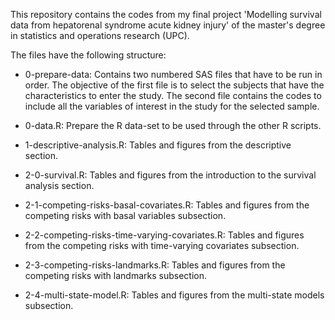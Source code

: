 This repository contains the codes from my final project 'Modelling survival data from hepatorenal syndrome acute kidney injury' of the master's degree in statistics and operations research (UPC).  

The files have the following structure:

- 0-prepare-data: Contains two numbered SAS files that have to be run in order. The objective of the first file is to select the subjects that have the characteristics to enter the study. The second file contains the codes to include all the variables of interest in the study for the selected sample.
  
- 0-data.R: Prepare the R data-set to be used through the other R scripts.
- 1-descriptive-analysis.R: Tables and figures from the descriptive section.
- 2-0-survival.R: Tables and figures from the introduction to the survival analysis section.
- 2-1-competing-risks-basal-covariates.R: Tables and figures from the competing risks with basal variables subsection.
- 2-2-competing-risks-time-varying-covariates.R: Tables and figures from the competing risks with time-varying covariates subsection.
- 2-3-competing-risks-landmarks.R: Tables and figures from the competing risks with landmarks subsection.
- 2-4-multi-state-model.R: Tables and figures from the multi-state models subsection.
